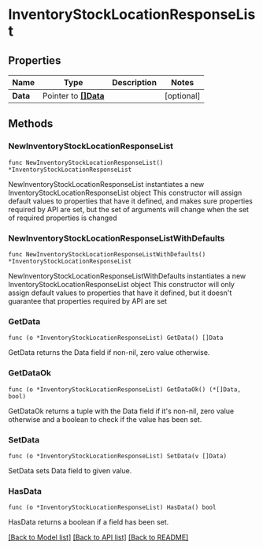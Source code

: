 # InventoryStockLocationResponseList

## Properties

Name | Type | Description | Notes
------------ | ------------- | ------------- | -------------
**Data** | Pointer to [**[]Data**](Data.md) |  | [optional] 

## Methods

### NewInventoryStockLocationResponseList

`func NewInventoryStockLocationResponseList() *InventoryStockLocationResponseList`

NewInventoryStockLocationResponseList instantiates a new InventoryStockLocationResponseList object
This constructor will assign default values to properties that have it defined,
and makes sure properties required by API are set, but the set of arguments
will change when the set of required properties is changed

### NewInventoryStockLocationResponseListWithDefaults

`func NewInventoryStockLocationResponseListWithDefaults() *InventoryStockLocationResponseList`

NewInventoryStockLocationResponseListWithDefaults instantiates a new InventoryStockLocationResponseList object
This constructor will only assign default values to properties that have it defined,
but it doesn't guarantee that properties required by API are set

### GetData

`func (o *InventoryStockLocationResponseList) GetData() []Data`

GetData returns the Data field if non-nil, zero value otherwise.

### GetDataOk

`func (o *InventoryStockLocationResponseList) GetDataOk() (*[]Data, bool)`

GetDataOk returns a tuple with the Data field if it's non-nil, zero value otherwise
and a boolean to check if the value has been set.

### SetData

`func (o *InventoryStockLocationResponseList) SetData(v []Data)`

SetData sets Data field to given value.

### HasData

`func (o *InventoryStockLocationResponseList) HasData() bool`

HasData returns a boolean if a field has been set.


[[Back to Model list]](../README.md#documentation-for-models) [[Back to API list]](../README.md#documentation-for-api-endpoints) [[Back to README]](../README.md)


